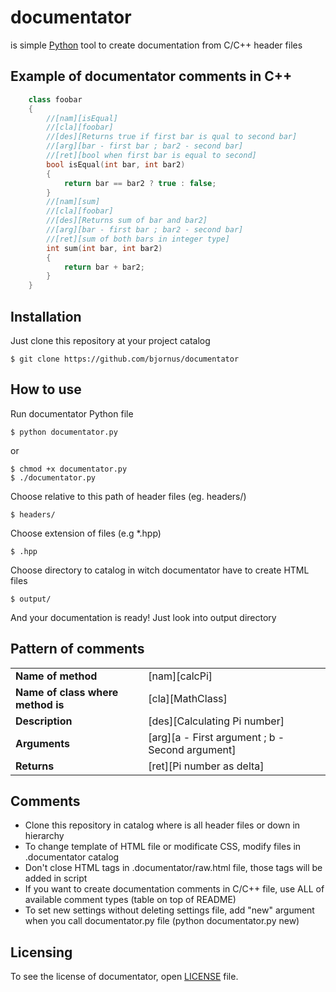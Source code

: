 # documentator

is simple <a href="https://www.python.org" target="_blank">Python</a> tool to create documentation from C/C++ header files

## Example of documentator comments in C++
```cpp
    class foobar
    {
        //[nam][isEqual]
        //[cla][foobar]
        //[des][Returns true if first bar is qual to second bar]
        //[arg][bar - first bar ; bar2 - second bar]
        //[ret][bool when first bar is equal to second]
        bool isEqual(int bar, int bar2)
        {
            return bar == bar2 ? true : false;
        }
        //[nam][sum]
        //[cla][foobar]
        //[des][Returns sum of bar and bar2]
        //[arg][bar - first bar ; bar2 - second bar]
        //[ret][sum of both bars in integer type]
        int sum(int bar, int bar2)
        {
            return bar + bar2;
        }
    }
```

## Installation
Just clone this repository at your project catalog

    $ git clone https://github.com/bjornus/documentator
  
## How to  use
Run documentator Python file

    $ python documentator.py

or

    $ chmod +x documentator.py
    $ ./documentator.py
    
Choose relative to this path of header files (eg. headers/)
    
    $ headers/
    
Choose extension of files (e.g *.hpp)
    
    $ .hpp

Choose directory to catalog in witch documentator have to create HTML files

    $ output/

And your documentation is ready! Just look into output directory

## Pattern of comments
<table>
    <tr>
        <td>
            <b>Name of method</b> 
        </td>
        <td>
            [nam][calcPi]
        </td>
   </tr>
   <tr>
        <td>
            <b>Name of class where method is</b> 
        </td>
        <td>
            [cla][MathClass]
        </td>
    </tr>
    <tr>
        <td>
           <b>Description</b> 
        </td>
        <td>
            [des][Calculating Pi number]
        </td>
     </tr>
     <tr>
        <td>
            <b>Arguments</b> 
        </td>
        <td>
            [arg][a - First argument ; b - Second argument]
        </td>
    </tr>
    <tr>
        <td>
            <b>Returns</b> 
        </td>
        <td>
            [ret][Pi number as delta]
        </td>
    </tr>
</table>

## Comments
* Clone this repository in catalog where is all header files or down in hierarchy
* To change template of HTML file or modificate CSS, modify files in .documentator catalog
* Don't close HTML tags in .documentator/raw.html file, those tags will be added in script
* If you want to create documentation comments in C/C++ file, use ALL of available comment types (table on top of README)
* To set new settings without deleting settings file, add "new" argument when you call documentator.py file (python documentator.py new)

## Licensing
To see the license of documentator, open <a href="https://github.com/bjornus/documentator/blob/master/LICENSE" target="_blank">LICENSE</a> file.
